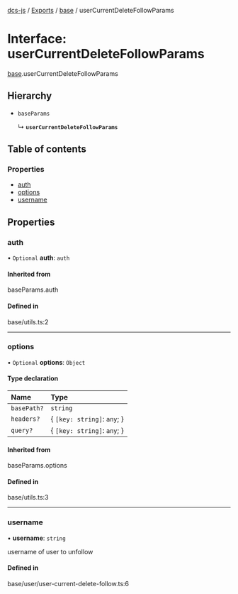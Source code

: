 [dcs-js](../README.md) / [Exports](../modules.md) / [base](../modules/base.md) / userCurrentDeleteFollowParams

# Interface: userCurrentDeleteFollowParams

[base](../modules/base.md).userCurrentDeleteFollowParams

## Hierarchy

- `baseParams`

  ↳ **`userCurrentDeleteFollowParams`**

## Table of contents

### Properties

- [auth](base.userCurrentDeleteFollowParams.md#auth)
- [options](base.userCurrentDeleteFollowParams.md#options)
- [username](base.userCurrentDeleteFollowParams.md#username)

## Properties

### <a id="auth" name="auth"></a> auth

• `Optional` **auth**: `auth`

#### Inherited from

baseParams.auth

#### Defined in

base/utils.ts:2

___

### <a id="options" name="options"></a> options

• `Optional` **options**: `Object`

#### Type declaration

| Name | Type |
| :------ | :------ |
| `basePath?` | `string` |
| `headers?` | { `[key: string]`: `any`;  } |
| `query?` | { `[key: string]`: `any`;  } |

#### Inherited from

baseParams.options

#### Defined in

base/utils.ts:3

___

### <a id="username" name="username"></a> username

• **username**: `string`

username of user to unfollow

#### Defined in

base/user/user-current-delete-follow.ts:6
